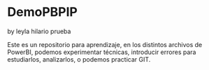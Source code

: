# DemoPBPIP

by leyla hilario prueba

Este es un repositorio para aprendizaje, en los distintos archivos de PowerBI, podemos experimentar técnicas, introducir errores para estudiarlos, analizarlos, o podemos practicar GIT.

